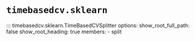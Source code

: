 # `timebasedcv.sklearn`

::: timebasedcv.sklearn.TimeBasedCVSplitter
    options:
        show_root_full_path: false
        show_root_heading: true
        members:
            - split
